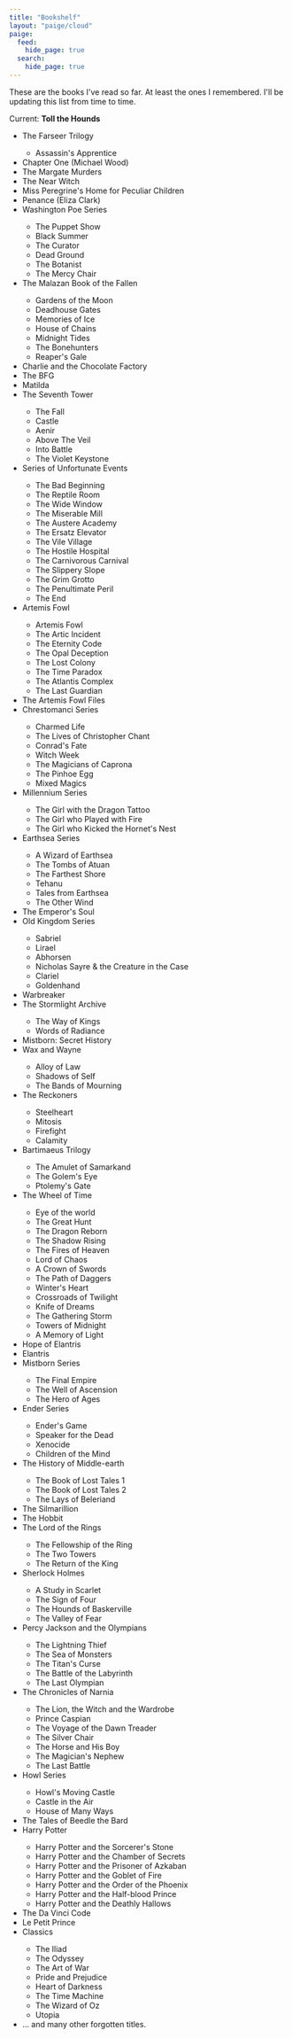 ```yaml
---
title: "Bookshelf"
layout: "paige/cloud"
paige:
  feed:
    hide_page: true
  search:
    hide_page: true
---
```


<div class="container-fluid">
    <div class="justify-content-center row">
        <div class="col col-auto col-lg-7 px-0">
            <p class="text-left">
            These are the books I've read so far. At least the ones I remembered. I'll be updating this list from time to time.
            </p>
            <p class="text-left">Current: <b>Toll the Hounds</b></p>
            <p class="text-left">
            <ul>
                <li>The Farseer Trilogy</li>
                <ul>
                    <li>Assassin's Apprentice</li>
                </ul>
                <li>Chapter One (Michael Wood)</li>
                <li>The Margate Murders</li>
                <li>The Near Witch</li>
                <li>Miss Peregrine's Home for Peculiar Children</li>
                <li>Penance (Eliza Clark)</li>
                <li>Washington Poe Series</li>
                <ul>
                    <li>The Puppet Show</li>
                    <li>Black Summer</li>
                    <li>The Curator</li>
                    <li>Dead Ground</li>
                    <li>The Botanist</li>
                    <li>The Mercy Chair</li>
                </ul>
                <li>The Malazan Book of the Fallen</li>
                <ul>
                    <li>Gardens of the Moon</li>
                    <li>Deadhouse Gates</li>
                    <li>Memories of Ice</li>
                    <li>House of Chains</li>
                    <li>Midnight Tides</li>
                    <li>The Bonehunters</li>
                    <li>Reaper's Gale</li>
                </ul>
                <li>Charlie and the Chocolate Factory</li>
                <li>The BFG</li>
                <li>Matilda</li>
                <li>The Seventh Tower</li>
                <ul>
                    <li>The Fall</li>
                    <li>Castle</li>
                    <li>Aenir</li>
                    <li>Above The Veil</li>
                    <li>Into Battle</li>
                    <li>The Violet Keystone</li>
                </ul>
                <li>Series of Unfortunate Events</li>
                <ul>
                    <li>The Bad Beginning</li>
                    <li>The Reptile Room</li>
                    <li>The Wide Window</li>
                    <li>The Miserable Mill</li>
                    <li>The Austere Academy</li>
                    <li>The Ersatz Elevator</li>
                    <li>The Vile Village</li>
                    <li>The Hostile Hospital</li>
                    <li>The Carnivorous Carnival</li>
                    <li>The Slippery Slope</li>
                    <li>The Grim Grotto</li>
                    <li>The Penultimate Peril</li>
                    <li>The End</li>
                </ul>
                <li>Artemis Fowl</li>
                <ul>
                    <li>Artemis Fowl</li>
                    <li>The Artic Incident</li>
                    <li>The Eternity Code</li>
                    <li>The Opal Deception</li>
                    <li>The Lost Colony</li>
                    <li>The Time Paradox</li>
                    <li>The Atlantis Complex</li>
                    <li>The Last Guardian</li>
                </ul>
                <li>The Artemis Fowl Files</li>
                <li>Chrestomanci Series</li>
                <ul>
                    <li>Charmed Life</li>
                    <li>The Lives of Christopher Chant</li>
                    <li>Conrad's Fate</li>
                    <li>Witch Week</li>
                    <li>The Magicians of Caprona</li>
                    <li>The Pinhoe Egg</li>
                    <li>Mixed Magics</li>
                </ul>
                <li>Millennium Series</li>
                <ul>
                    <li>The Girl with the Dragon Tattoo</li>
                    <li>The Girl who Played with Fire</li>
                    <li>The Girl who Kicked the Hornet's Nest</li>
                </ul>
                <li>Earthsea Series</li>
                <ul>
                    <li>A Wizard of Earthsea</li>
                    <li>The Tombs of Atuan</li>
                    <li>The Farthest Shore</li>
                    <li>Tehanu</li>
                    <li>Tales from Earthsea</li>
                    <li>The Other Wind</li>
                </ul>
                <li>The Emperor's Soul</li>
                <li>Old Kingdom Series</li>
                <ul>
                    <li>Sabriel</li>
                    <li>Lirael</li>
                    <li>Abhorsen</li>
                    <li>Nicholas Sayre & the Creature in the Case</li>
                    <li>Clariel</li>
                    <li>Goldenhand</li>
                </ul>
                <li>Warbreaker</li>
                <li>The Stormlight Archive</li>
                <ul>
                    <li>The Way of Kings</li>
                    <li>Words of Radiance</li>
                </ul>
                <li>Mistborn: Secret History</li>
                <li>Wax and Wayne</li>
                <ul>
                    <li>Alloy of Law</li>
                    <li>Shadows of Self</li>
                    <li>The Bands of Mourning</li>
                </ul>
                <li>The Reckoners</li>
                <ul>
                    <li>Steelheart</li>
                    <li>Mitosis</li>
                    <li>Firefight</li>
                    <li>Calamity</li>
                </ul>
                <li>Bartimaeus Trilogy</li>
                <ul>
                    <li>The Amulet of Samarkand</li>
                    <li>The Golem's Eye</li>
                    <li>Ptolemy's Gate</li>
                </ul>
                <li>The Wheel of Time</li>
                <ul>
                    <li>Eye of the world</li>
                    <li>The Great Hunt</li>
                    <li>The Dragon Reborn</li>
                    <li>The Shadow Rising</li>
                    <li>The Fires of Heaven</li>
                    <li>Lord of Chaos</li>
                    <li>A Crown of Swords</li>
                    <li>The Path of Daggers</li>
                    <li>Winter's Heart</li>
                    <li>Crossroads of Twilight</li>
                    <li>Knife of Dreams</li>
                    <li>The Gathering Storm</li>
                    <li>Towers of Midnight</li>
                    <li>A Memory of Light</li>
                </ul>
                <li>Hope of Elantris</li>
                <li>Elantris</li>
                <li>Mistborn Series</li>
                <ul>
                    <li>The Final Empire</li>
                    <li>The Well of Ascension</li>
                    <li>The Hero of Ages</li>
                </ul>
                <li>Ender Series</li>
                <ul>
                    <li>Ender's Game</li>
                    <li>Speaker for the Dead</li>
                    <li>Xenocide</li>
                    <li>Children of the Mind</li>
                </ul>
                <li>The History of Middle-earth</li>
                <ul>
                    <li>The Book of Lost Tales 1</li>
                    <li>The Book of Lost Tales 2</li>
                    <li>The Lays of Beleriand</li>
                </ul>
                <li>The Silmarillion</li>
                <li>The Hobbit</li>
                <li>The Lord of the Rings</li>
                <ul>
                    <li>The Fellowship of the Ring</li>
                    <li>The Two Towers</li>
                    <li>The Return of the King</li>
                </ul>
                <li>Sherlock Holmes</li>
                <ul>
                    <li>A Study in Scarlet</li>
                    <li>The Sign of Four</li>
                    <li>The Hounds of Baskerville</li>
                    <li>The Valley of Fear</li>
                </ul>
                <li>Percy Jackson and the Olympians</li>
                <ul>
                    <li>The Lightning Thief</li>
                    <li>The Sea of Monsters</li>
                    <li>The Titan's Curse</li>
                    <li>The Battle of the Labyrinth</li>
                    <li>The Last Olympian</li>
                </ul>
                <li>The Chronicles of Narnia</li>
                <ul>
                    <li>The Lion, the Witch and the Wardrobe</li>
                    <li>Prince Caspian</li>
                    <li>The Voyage of the Dawn Treader</li>
                    <li>The Silver Chair</li>
                    <li>The Horse and His Boy</li>
                    <li>The Magician's Nephew</li>
                    <li>The Last Battle</li>
                </ul>
                <li>Howl Series</li>
                <ul>
                    <li>Howl's Moving Castle</li>
                    <li>Castle in the Air</li>
                    <li>House of Many Ways</li>
                </ul>
                <li>The Tales of Beedle the Bard</li>
                <li>Harry Potter</li>
                <ul>
                    <li>Harry Potter and the Sorcerer's Stone</li>
                    <li>Harry Potter and the Chamber of Secrets</li>
                    <li>Harry Potter and the Prisoner of Azkaban</li>
                    <li>Harry Potter and the Goblet of Fire</li>
                    <li>Harry Potter and the Order of the Phoenix</li>
                    <li>Harry Potter and the Half-blood Prince</li>
                    <li>Harry Potter and the Deathly Hallows</li>
                </ul>
                <li>The Da Vinci Code</li>
                <li>Le Petit Prince</li>
                <li>Classics</li>
                <ul>
                    <li>The Iliad</li>
                    <li>The Odyssey</li>
                    <li>The Art of War</li>
                    <li>Pride and Prejudice</li>
                    <li>Heart of Darkness</li>
                    <li>The Time Machine</li>
                    <li>The Wizard of Oz</li>
                    <li>Utopia</li>
                </ul>
                <li>... and many other forgotten titles.</li>
            </ul>
            </p>
        </div>
    </div>
</div>



